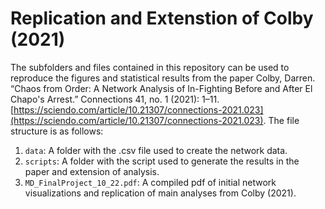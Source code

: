 # Replication and Extenstion of Colby (2021) 
The subfolders and files contained in this repository can be used to reproduce the figures and statistical results from the paper Colby, Darren. “Chaos from Order: A Network Analysis of In-Fighting Before and After El Chapo's Arrest.” Connections 41, no. 1 (2021): 1–11. [https://sciendo.com/article/10.21307/connections-2021.023](https://sciendo.com/article/10.21307/connections-2021.023). The file structure is as follows: 

1. `data`: A folder with the .csv file used to create the network data. 
2. `scripts`:  A folder with the script used to generate the results in the paper and extension of analysis.
3. `MD_FinalProject_10_22.pdf`: A compiled pdf of initial network visualizations and replication of main analyses from Colby (2021). 
   


